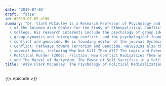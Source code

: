 ```yaml
---
date: '2019-07-05'
draft: 'false'
id: d2019-07-05-e199
summary: "Dr. Clark McCauley is a Research Professor of Psychology and co-director\
  \ of the Solomon Asch Center for the Study of Ethnopolitical Conflict at Bryn Mawr\
  \ College. His research interests include the psychology of group identification,\
  \ group dynamics and intergroup conflict, and the psychological foundations of ethnic\
  \ conflict and genocide. He is founding editor of the journal Dynamics of Asymmetric\
  \ Conflict: Pathways toward Terrorism and Genocide. He\u2019s also the author of\
  \ several books, including Why Not Kill Them All? The Logic and Prevention of Mass\
  \ Political Murder (2006), Friction: How Conflict Radicalizes Them and Us (2011),\
  \ and The Marvel of Martyrdom: The Power of Self-Sacrifice in a Selfish World (2018)."
title: '#199 Clark McCauley: The Psychology of Political Radicalization'
---
```

{{< episode >}}
